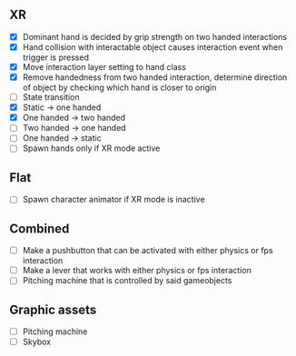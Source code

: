 ## XR
 - [x] Dominant hand is decided by grip strength on two handed interactions
 - [x] Hand collision with interactable object causes interaction event when trigger is pressed
 - [x] Move interaction layer setting to hand class
 - [x] Remove handedness from two handed interaction, determine direction of object by checking which hand is closer to origin
 - [ ] State transition
  - [x] Static -> one handed
  - [x] One handed -> two handed
  - [ ] Two handed -> one handed
  - [ ] One handed -> static
 - [ ] Spawn hands only if XR mode active

## Flat
 - [ ] Spawn character animator if XR mode is inactive

## Combined
 - [ ] Make a pushbutton that can be activated with either physics or fps interaction
 - [ ] Make a lever that works with either physics or fps interaction
 - [ ] Pitching machine that is controlled by said gameobjects

## Graphic assets
 - [ ] Pitching machine
 - [ ] Skybox